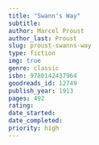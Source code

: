 ```yaml
---
title: "Swann's Way"
subtitle: 
author: Marcel Proust
author_last: Proust
slug: proust-swanns-way
type: fiction
img: true
genre: classic
isbn: 9780142437964
goodreads_id: 12749
publish_year: 1913
pages: 492
rating: 
date_started:
date_completed:
priority: high
---
```

